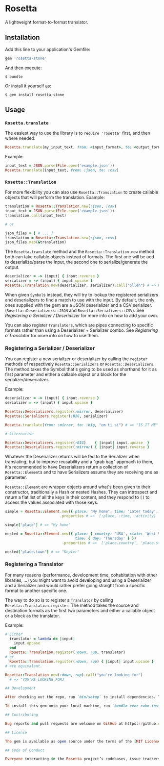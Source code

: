 # Rosetta

A lightweight format-to-format translator.

## Installation

Add this line to your application's Gemfile:

```ruby
gem 'rosetta-stone'
```

And then execute:

    $ bundle

Or install it yourself as:

    $ gem install rosetta-stone

## Usage

### `Rosetta.translate`

The easiest way to use the library is to `require 'rosetta'` first, and then
where needed:
```ruby
Rosetta.translate(my_input_text, from: <input_format>, to: <output_format>)`
```
Example:
```ruby
input_text = JSON.parse(File.open('example.json'))
Rosetta.translate(input_text, from: :json, to: :csv)
```

### `Rosetta::Translation`

For more flexibility you can also use `Rosetta::Translation` to create callable
objects that will perform the translation. Example:

```ruby
translation = Rosetta::Translation.new(:json, :csv)
input_text = JSON.parse(File.open('example.json'))
translation.call(input_text)

# or

json_files = [ # ... ]
translation = Rosetta::Translation.new(:json, :csv)
json_files.map(&translation)

```

The `Rosetta.translate` method and the `Rosetta::Translation.new` method both
can take callable objects instead of formats. The first one will be ued to
deserialize/parse the input, the second one to serialize/generate the output.

```ruby
deserializer = -> (input) { input.reverse }
serializer = -> (input) { input.upcase }
Rosetta::Translation.new(deserializer, serializer).call("olleh") # => HELLO
```

When given `Symbol`s instead, they will try to lookup the registered serializers
and deserializers to find a match to use with the input.
By default, the only ones supplied with the gem are a JSON deserializer and a
CSV serializer. (`Rosetta::Deserializers::JSON` and `Rosetta::Serializers::CSV`).
See *Registering a Serializer / Deserializer* for more info on how to add your own.

You can also register `Translator`s, which are pipes connecting to specific
formats rather than using a Deserializer + Serializer combo.
See *Registering a Translator* for more info on how to use them.

### Registering a Serializer / Deserializer

You can register a new serializer or deserializer by calling the `register`
methods of respectively `Rosetta::Serializers` or `Rosetta::Deserializers`.
The method takes the Symbol that's going to be used as shorthand for it as first
parameter and either a callable object or a block for the serializer/deserializer.

Example:
```ruby
deserializer = -> (input) { input.reverse }
serializer = -> (input) { input.upcase }

Rosetta::Deserializers.register(:mirror, deserializer)
Rosetta::Serializers.register(:BIG, serializer)

Rosetta.translate(from: :mirror, to: :big, "em ti si") # => "IS IT ME"

# Alternative

Rosetta::Deserializers.register(:BIG)    { |input| input.upcase  }
Rosetta::Deserializers.register(:mirror) { |input| input.reverse }
```

Whatever the Deserializer returns will be fed to the Serializer when
translating, but to improve reusability and a "grab bag" approach to them, it's
recommended to have Deserializers return a collection of `Rosetta::Element`s and
to have Serializers assume they are receiving one as parameter.

`Rosetta::Element` are wrapper objects around what's been given to their
constructor, traditionally a Hash or nested Hashes.
They can introspect and return a flat list of all the keys in their content, and
they respond to `[]` to access the values associated with those keys.

```ruby
simple = Rosetta::Element.new({ place: 'My home', time: 'Later today', activity: 'Chilling' })
                         .properties # =>  [:place, :time, :activity]

simple['place'] # => "My home"

nested = Rosetta::Element.new({ place: { country: 'USA', state: 'West Virginia', town: 'Kepler' },
                                time: { day: 'Thursday' } })
                          .properties # =>  ['place.country', 'place.state', 'place.town', 'time.day']

nested['place.town'] # => "Kepler"

```

### Registering a Translator

For many reasons (performance, development time, cohabitation with other libraries, ...)
you might want to avoid developing and using a Deserializer and a Serializer and
would rather prefer going straight from a specific format to another specific
one.

The way to do so is to register a `Translator` by calling
`Rosetta::Translation.register`.
The method takes the source and destination formats as the first two parameters and either
a callable object or a block as the translator.

Example:
```ruby
# Either
  translator = lambda do |input|
    input.upcase
  end
  Rosetta::Translation.register(:down, :up, translator)
# or
  Rosetta::Translation.register(:down, :up) { |input| input.upcase }
# are equivalent.

Rosetta::Translation.new(:down, :up).call("you're looking for")
  # => "YOU'RE LOOKING FOR3

## Development

After checking out the repo, run `bin/setup` to install dependencies. Then, run `rake spec` to run the tests. You can also run `bin/console` for an interactive prompt that will allow you to experiment.

To install this gem onto your local machine, run `bundle exec rake install`. To release a new version, update the version number in `version.rb`, and then run `bundle exec rake release`, which will create a git tag for the version, push git commits and tags, and push the `.gem` file to [rubygems.org](https://rubygems.org).

## Contributing

Bug reports and pull requests are welcome on GitHub at https://github.com/Aquaj/rosetta. This project is intended to be a safe, welcoming space for collaboration, and contributors are expected to adhere to the [Contributor Covenant](http://contributor-covenant.org) code of conduct.

## License

The gem is available as open source under the terms of the [MIT License](https://opensource.org/licenses/MIT).

## Code of Conduct

Everyone interacting in the Rosetta project’s codebases, issue trackers, chat rooms and mailing lists is expected to follow the [code of conduct](https://github.com/Aquaj/rosetta/blob/master/CODE_OF_CONDUCT.md).
